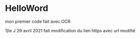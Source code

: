 # HelloWord
mon premier code fait avec OCR


1)le J 29 avril 2021
fait modification du lien https avec url modifié
